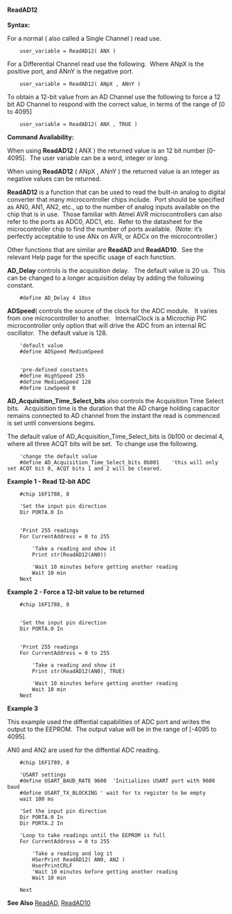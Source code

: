 <div class="section">

<div class="titlepage">

<div>

<div>

#### <span id="readad12"></span>ReadAD12

</div>

</div>

</div>

<span class="strong">**Syntax:**</span>

For a normal ( also called a Single Channel ) read use.

``` screen
    user_variable = ReadAD12( ANX )
```

For a Differential Channel read use the following.  Where ANpX is the
positive port, and ANnY is the negative port.

``` screen
    user_variable = ReadAD12( ANpX , ANnY )
```

To obtain a 12-bit value from an AD Channel use the following to force a
12 bit AD Channel to respond with the correct value, in terms of the
range of \[0 to 4095\]

``` screen
    user_variable = ReadAD12( ANX , TRUE )
```

<span class="strong">**Command Availability:**</span>

When using <span class="strong">**ReadAD12**</span> ( ANX ) the returned
value is an 12 bit number \[0-4095\].  The user variable can be a word,
integer or long.

When using <span class="strong">**ReadAD12**</span> ( ANpX , ANnY ) the
returned value is an integer as negative values can be returned.

<span class="strong">**ReadAD12**</span> is a function that can be used
to read the built-in analog to digital converter that many
microcontroller chips include.  Port should be specified as AN0, AN1,
AN2, etc., up to the number of analog inputs available on the chip that
is in use.  Those familiar with Atmel AVR microcontrollers can also
refer to the ports as ADC0, ADC1, etc.  Refer to the datasheet for the
microcontroller chip to find the number of ports available.  (Note: it’s
perfectly acceptable to use ANx on AVR, or ADCx on the microcontroller.)

Other functions that are similar are <span
class="strong">**ReadAD**</span> and <span
class="strong">**ReadAD10**</span>.  See the relevant Help page for the
specific usage of each function.

<span class="strong">**AD\_Delay**</span> controls is the acquisition
delay.   The default value is 20 us.  This can be changed to a longer
acquisition delay by adding the following constant.

``` screen
    #define AD_Delay 4 10us
```

<span class="strong">**ADSpeed**</span>( controls the source of the
clock for the ADC module.   It varies from one microcontroller to
another.   InternalClock is a Microchip PIC microcontroller only option
that will drive the ADC from an internal RC oscillator.  The default
value is 128.

``` screen
    'default value
    #define ADSpeed MediumSpeed


    'pre-defined constants
    #define HighSpeed 255
    #define MediumSpeed 128
    #define LowSpeed 0
```

<span class="strong">**AD\_Acquisition\_Time\_Select\_bits**</span> also
controls the Acquisition Time Select bits.   Acquisition time is the
duration that the AD charge holding capacitor remains connected to AD
channel from the instant the read is commenced is set until conversions
begins.

The default value of AD\_Acquisition\_Time\_Select\_bits is 0b100 or
decimal 4, where all three ACQT bits will be set.  To change use the
following.

``` screen
    'change the default value
    #define AD_Acquisition_Time_Select_bits 0b001    'this will only set ACQT bit 0, ACQT bits 1 and 2 will be cleared.
```

<span class="strong">**Example 1 - Read 12-bit ADC**</span>

``` screen
    #chip 16F1788, 8

    'Set the input pin direction
    Dir PORTA.0 In


    'Print 255 readings
    For CurrentAddress = 0 to 255

        'Take a reading and show it
        Print str(ReadAD12(AN0))

        'Wait 10 minutes before getting another reading
        Wait 10 min
    Next
```

<span class="strong">**Example 2 - Force a 12-bit value to be
returned**</span>

``` screen
    #chip 16F1788, 8


    'Set the input pin direction
    Dir PORTA.0 In


    'Print 255 readings
    For CurrentAddress = 0 to 255

        'Take a reading and show it
        Print str(ReadAD12(AN0), TRUE)

        'Wait 10 minutes before getting another reading
        Wait 10 min
    Next
```

<span class="strong">**Example 3**</span>

This example used the diffential capabilities of ADC port and writes the
output to the EEPROM.  The output value will be in the range of \[-4095
to 4095\].

AN0 and AN2 are used for the diffential ADC reading.

``` screen
    #chip 16F1789, 8

    'USART settings
    #define USART_BAUD_RATE 9600  'Initializes USART port with 9600 baud
    #define USART_TX_BLOCKING ' wait for tx register to be empty
    wait 100 ms

    'Set the input pin direction
    Dir PORTA.0 In
    Dir PORTA.2 In

    'Loop to take readings until the EEPROM is full
    For CurrentAddress = 0 to 255

        'Take a reading and log it
        HSerPrint ReadAD12( AN0, AN2 )
        HserPrintCRLF
        'Wait 10 minutes before getting another reading
        Wait 10 min

    Next
```

<span class="strong">**See Also**</span>
<a href="readad" class="link" title="ReadAD">ReadAD</a>,
<a href="readad10" class="link" title="ReadAD10">ReadAD10</a>

</div>
